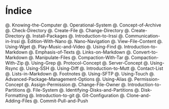 ﻿# Índice

@. Knowing-the-Computer
@. Operational-System
@. Concept-of-Archive
@. Check-Directory
@. Create-File
@. Change-Directory
@. Create-Directory
@. Install-Packages
@. Introduction-to-Irssi
@. Communication-in-Irssi
@. Edition-With-Nano
@. Nano-Navigation
@. View-File-Content
@. Using-Wget
@. Play-Music-and-Video
@. Using-Find
@. Introduction-to-Markdown
@. Emphasis-of-Texts
@. Links-on-Markdown
@. Convert-to-Markdown
@. Manipulate-Files
@. Compaction-With-Tar
@. Compaction-With-Zip
@. Using-Grep
@. Protocol-Concept
@. Server-Concept
@. Using-Rsync
@. Using-SSH
@. Using-Diff
@. Introduction-to-Mutt
@. Contact-List
@. Lists-in-Markdown
@. Footnotes
@. Using-SFTP
@. Using-Touch
@. Advanced-Package-Management-Options
@. Using-Alias
@. Permission-Concept
@. Assign-Permission
@. Change-File-Owner
@. Introduction-to-Partitions
@. File-System
@. Identifying-Disks-and-Partitions
@. Disk-Formatting
@. Introduction-to-git
@. Git-Configuration
@. Clone-and-Adding-Files
@. Commit-Pull-and-Push